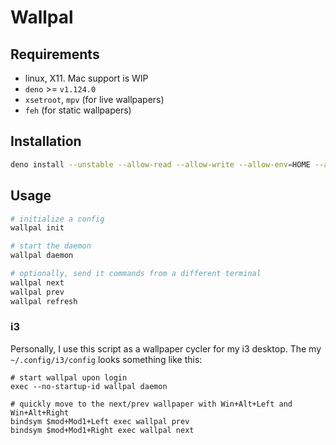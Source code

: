 # Wallpal

## Requirements
- linux, X11. Mac support is WIP
- `deno` >= `v1.124.0`
- `xsetroot`, `mpv` (for live wallpapers)
- `feh` (for static wallpapers)

## Installation
```bash
deno install --unstable --allow-read --allow-write --allow-env=HOME --allow-run --no-prompt -f wallpal.ts
```

## Usage
```bash
# initialize a config
wallpal init

# start the daemon
wallpal daemon
```

```bash
# optionally, send it commands from a different terminal
wallpal next
wallpal prev
wallpal refresh
```

### i3
Personally, I use this script as a wallpaper cycler for my i3 desktop. The my `~/.config/i3/config` looks something like this:
```i3config
# start wallpal upon login
exec --no-startup-id wallpal daemon

# quickly move to the next/prev wallpaper with Win+Alt+Left and Win+Alt+Right
bindsym $mod+Mod1+Left exec wallpal prev
bindsym $mod+Mod1+Right exec wallpal next
```
